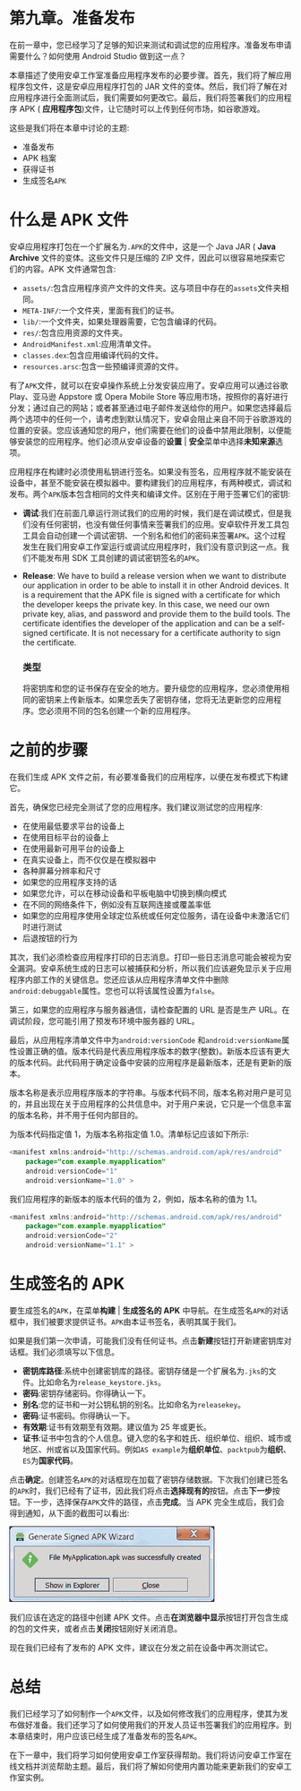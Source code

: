 # 第九章。准备发布

在前一章中，您已经学习了足够的知识来测试和调试您的应用程序。准备发布申请需要什么？如何使用 Android Studio 做到这一点？

本章描述了使用安卓工作室准备应用程序发布的必要步骤。首先，我们将了解应用程序包文件，这是安卓应用程序打包的 JAR 文件的变体。然后，我们将了解在对应用程序进行全面测试后，我们需要如何更改它。最后，我们将签署我们的应用程序 APK ( **应用程序包**)文件，让它随时可以上传到任何市场，如谷歌游戏。

这些是我们将在本章中讨论的主题:

*   准备发布
*   APK 档案
*   获得证书
*   生成签名`APK`

# 什么是 APK 文件

安卓应用程序打包在一个扩展名为`.APK`的文件中，这是一个 Java JAR ( **Java Archive** 文件的变体。这些文件只是压缩的 ZIP 文件，因此可以很容易地探索它们的内容。APK 文件通常包含:

*   `assets/`:包含应用程序资产文件的文件夹。这与项目中存在的`assets`文件夹相同。
*   `META-INF/`:一个文件夹，里面有我们的证书。
*   `lib/`:一个文件夹，如果处理器需要，它包含编译的代码。
*   `res/`:包含应用资源的文件夹。
*   `AndroidManifest.xml`:应用清单文件。
*   `classes.dex`:包含应用编译代码的文件。
*   `resources.arsc`:包含一些预编译资源的文件。

有了`APK`文件，就可以在安卓操作系统上分发安装应用了。安卓应用可以通过谷歌 Play、亚马逊 Appstore 或 Opera Mobile Store 等应用市场，按照你的喜好进行分发；通过自己的网站；或者甚至通过电子邮件发送给你的用户。如果您选择最后两个选项中的任何一个，请考虑到默认情况下，安卓会阻止来自不同于谷歌游戏的位置的安装。您应该通知您的用户，他们需要在他们的设备中禁用此限制，以便能够安装您的应用程序。他们必须从安卓设备的**设置** | **安全**菜单中选择**未知来源**选项。

应用程序在构建时必须使用私钥进行签名。如果没有签名，应用程序就不能安装在设备中，甚至不能安装在模拟器中。要构建我们的应用程序，有两种模式，调试和发布。两个`APK`版本包含相同的文件夹和编译文件。区别在于用于签署它们的密钥:

*   **调试**:我们在前面几章运行测试我们的应用的时候，我们是在调试模式，但是我们没有任何密钥，也没有做任何事情来签署我们的应用。安卓软件开发工具包工具会自动创建一个调试密钥、一个别名和他们的密码来签署`APK`。这个过程发生在我们用安卓工作室运行或调试应用程序时，我们没有意识到这一点。我们不能发布用 SDK 工具创建的调试密钥签名的`APK`。
*   **Release**: We have to build a release version when we want to distribute our application in order to be able to install it in other Android devices. It is a requirement that the APK file is signed with a certificate for which the developer keeps the private key. In this case, we need our own private key, alias, and password and provide them to the build tools. The certificate identifies the developer of the application and can be a self-signed certificate. It is not necessary for a certificate authority to sign the certificate.

    ### 类型

    将密钥库和您的证书保存在安全的地方。要升级您的应用程序，您必须使用相同的密钥来上传新版本。如果您丢失了密钥存储，您将无法更新您的应用程序。您必须用不同的包名创建一个新的应用程序。

# 之前的步骤

在我们生成 APK 文件之前，有必要准备我们的应用程序，以便在发布模式下构建它。

首先，确保您已经完全测试了您的应用程序。我们建议测试您的应用程序:

*   在使用最低要求平台的设备上
*   在使用目标平台的设备上
*   在使用最新可用平台的设备上
*   在真实设备上，而不仅仅是在模拟器中
*   各种屏幕分辨率和尺寸
*   如果您的应用程序支持的话
*   如果您允许，可以在移动设备和平板电脑中切换到横向模式
*   在不同的网络条件下，例如没有互联网连接或覆盖率低
*   如果您的应用程序使用全球定位系统或任何定位服务，请在设备中未激活它们时进行测试
*   后退按钮的行为

其次，我们必须检查应用程序打印的日志消息。打印一些日志消息可能会被视为安全漏洞。安卓系统生成的日志可以被捕获和分析，所以我们应该避免显示关于应用程序内部工作的关键信息。您还应该从应用程序清单文件中删除`android:debuggable`属性。您也可以将该属性设置为`false`。

第三，如果您的应用程序与服务器通信，请检查配置的 URL 是否是生产 URL。在调试阶段，您可能引用了预发布环境中服务器的 URL。

最后，从应用程序清单文件中为`android:versionCode` 和`android:versionName`属性设置正确的值。版本代码是代表应用程序版本的数字(整数)。新版本应该有更大的版本代码。此代码用于确定设备中安装的应用程序是最新版本，还是有更新的版本。

版本名称是表示应用程序版本的字符串。与版本代码不同，版本名称对用户是可见的，并且出现在关于应用程序的公共信息中。对于用户来说，它只是一个信息丰富的版本名称，并不用于任何内部目的。

为版本代码指定值 1，为版本名称指定值 1.0。清单标记应该如下所示:

```java
<manifest xmlns:android="http://schemas.android.com/apk/res/android"
    package="com.example.myapplication"
    android:versionCode="1"
    android:versionName="1.0" >
```

我们应用程序的新版本的版本代码的值为 2，例如，版本名称的值为 1.1。

```java
<manifest xmlns:android="http://schemas.android.com/apk/res/android"
    package="com.example.myapplication"
    android:versionCode="2"
    android:versionName="1.1" >
```

# 生成签名的 APK

要生成签名的`APK`，在菜单**构建** | **生成签名的 APK** 中导航。在生成签名`APK`的对话框中，我们被要求提供证书。`APK`由本证书签名，表明其属于我们。

如果是我们第一次申请，可能我们没有任何证书。点击**新建**按钮打开新建密钥库对话框。我们必须填写以下信息。

*   **密钥库路径**:系统中创建密钥库的路径。密钥存储是一个扩展名为`.jks`的文件。比如命名为`release_keystore.jks`。
*   **密码**:密钥存储密码。你得确认一下。
*   **别名**:您的证书和一对公钥私钥的别名。比如命名为`releasekey`。
*   **密码**:证书密码。你得确认一下。
*   **有效期**:证书有效期至有效期。建议值为 25 年或更长。
*   **证书**:证书中包含的个人信息。键入您的名字和姓氏、组织单位、组织、城市或地区、州或省以及国家代码。例如`AS example`为**组织单位**、`packtpub`为**组织**、`ES`为**国家代码**。

点击**确定**。创建签名`APK`的对话框现在加载了密钥存储数据。下次我们创建已签名的`APK`时，我们已经有了证书，因此我们将点击**选择现有的**按钮。点击**下一步**按钮。下一步，选择保存`APK`文件的路径，点击**完成**。当 APK 完全生成后，我们会得到通知，从下面的截图可以看出:

![Generating a signed APK](img/5273OS_09_01.jpg)

我们应该在选定的路径中创建 APK 文件。点击**在浏览器中显示**按钮打开包含生成的包的文件夹，或者点击**关闭**按钮刚好关闭消息。

现在我们已经有了发布的 APK 文件，建议在分发之前在设备中再次测试它。

# 总结

我们已经学习了如何制作一个`APK`文件，以及如何修改我们的应用程序，使其为发布做好准备。我们还学习了如何使用我们的开发人员证书签署我们的应用程序。到本章结束时，用户应该已经生成了准备发布的签名`APK`。

在下一章中，我们将学习如何使用安卓工作室获得帮助。我们将访问安卓工作室在线文档并浏览帮助主题。最后，我们将了解如何使用内置功能来更新我们的安卓工作室实例。